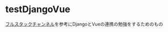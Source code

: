 # testDjangoVue
[フルスタックチャンネル](https://www.youtube.com/redirect?event=video_description&redir_token=QUFFLUhqbGRkTXpfSS1GVlY4dWF0U2pQeEFhV1gtemJCQXxBQ3Jtc0trbUlYVUg5UFBid0k5eTdWdFc0czUtNEwtR0x0bXViSVpEYlczSXpFYmV1SkVCaU9fTUVUd2UzSkVFSTViTmpuYUpOYVBTQ1hscUlMY0tUdUFHNmdKNmxIc0huYTZTVTBIcnhmT3FOTHB4WF9CU2k0OA&q=https%3A%2F%2Fwww.fullstackchannel.com%2F&v=nKuUhMxsRfo)を参考にDjangoとVueの連携の勉強をするためのもの
